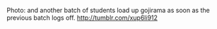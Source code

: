 Photo: and another batch of students load up gojirama as soon as the previous batch logs off. http://tumblr.com/xup6li912
